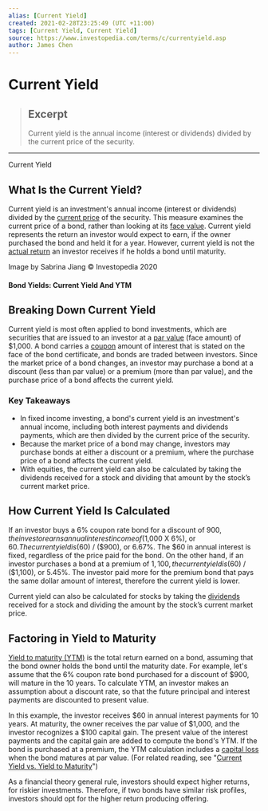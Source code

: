 ```yaml
---
alias: [Current Yield]
created: 2021-02-28T23:25:49 (UTC +11:00)
tags: [Current Yield, Current Yield]
source: https://www.investopedia.com/terms/c/currentyield.asp
author: James Chen
---
```


# Current Yield

> ## Excerpt
> Current yield is the annual income (interest or dividends) divided by the current price of the security.

---

Current Yield
## What Is the Current Yield?

Current yield is an investment's annual income (interest or dividends) divided by the [current price](https://www.investopedia.com/terms/c/currentprice.asp) of the security. This measure examines the current price of a bond, rather than looking at its [face value](https://www.investopedia.com/terms/f/facevalue.asp). Current yield represents the return an investor would expect to earn, if the owner purchased the bond and held it for a year. However, current yield is not the [actual return](https://www.investopedia.com/terms/a/actualreturn.asp) an investor receives if he holds a bond until maturity.

Image by Sabrina Jiang © Investopedia 2020

#### Bond Yields: Current Yield And YTM

## Breaking Down Current Yield

Current yield is most often applied to bond investments, which are securities that are issued to an investor at a [par value](https://www.investopedia.com/terms/p/parvalue.asp) (face amount) of $1,000. A bond carries a [coupon](https://www.investopedia.com/terms/c/coupon.asp) amount of interest that is stated on the face of the bond certificate, and bonds are traded between investors. Since the market price of a bond changes, an investor may purchase a bond at a discount (less than par value) or a premium (more than par value), and the purchase price of a bond affects the current yield.

### Key Takeaways

-   In fixed income investing, a bond's current yield is an investment's annual income, including both interest payments and dividends payments, which are then divided by the current price of the security. 
-   Because the market price of a bond may change, investors may purchase bonds at either a discount or a premium, where the purchase price of a bond affects the current yield.
-   With equities, the current yield can also be calculated by taking the dividends received for a stock and dividing that amount by the stock’s current market price.

## How Current Yield Is Calculated

If an investor buys a 6% coupon rate bond for a discount of $900, the investor earns annual interest income of ($1,000 X 6%), or $60. The current yield is ($60) / ($900), or 6.67%. The $60 in annual interest is fixed, regardless of the price paid for the bond. On the other hand, if an investor purchases a bond at a premium of $1,100, the current yield is ($60) / ($1,100), or 5.45%. The investor paid more for the premium bond that pays the same dollar amount of interest, therefore the current yield is lower.

Current yield can also be calculated for stocks by taking the [dividends](https://www.investopedia.com/terms/d/dividend.asp) received for a stock and dividing the amount by the stock’s current market price.

## Factoring in Yield to Maturity

[Yield to maturity (YTM)](https://www.investopedia.com/terms/y/yieldtomaturity.asp) is the total return earned on a bond, assuming that the bond owner holds the bond until the maturity date. For example, let's assume that the 6% coupon rate bond purchased for a discount of $900, will mature in the 10 years. To calculate YTM, an investor makes an assumption about a discount rate, so that the future principal and interest payments are discounted to present value.

In this example, the investor receives $60 in annual interest payments for 10 years. At maturity, the owner receives the par value of $1,000, and the investor recognizes a $100 capital gain. The present value of the interest payments and the capital gain are added to compute the bond's YTM. If the bond is purchased at a premium, the YTM calculation includes a [capital loss](https://www.investopedia.com/terms/c/capitalloss.asp) when the bond matures at par value. (For related reading, see "[Current Yield vs. Yield to Maturity](https://www.investopedia.com/ask/answers/072915/what-relationship-between-current-yield-and-yield-maturity-ytm.asp)")

As a financial theory general rule, investors should expect higher returns, for riskier investments. Therefore, if two bonds have similar risk profiles, investors should opt for the higher return producing offering.
